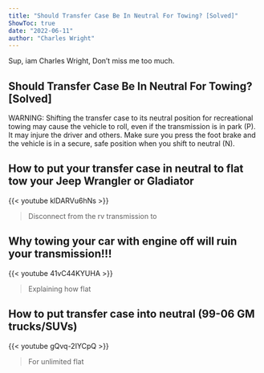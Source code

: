 ```yaml
---
title: "Should Transfer Case Be In Neutral For Towing? [Solved]"
ShowToc: true 
date: "2022-06-11"
author: "Charles Wright" 
---
```


Sup, iam Charles Wright, Don’t miss me too much.
## Should Transfer Case Be In Neutral For Towing? [Solved]
WARNING: Shifting the transfer case to its neutral position for recreational towing may cause the vehicle to roll, even if the transmission is in park (P). It may injure the driver and others. Make sure you press the foot brake and the vehicle is in a secure, safe position when you shift to neutral (N).

## How to put your transfer case in neutral to flat tow your Jeep Wrangler or Gladiator
{{< youtube klDARVu6hNs >}}
>Disconnect from the rv transmission to 

## Why towing your car with engine off will ruin your transmission!!!
{{< youtube 41vC44KYUHA >}}
>Explaining how flat 

## How to put transfer case into neutral (99-06 GM trucks/SUVs)
{{< youtube gQvq-2IYCpQ >}}
>For unlimited flat 

